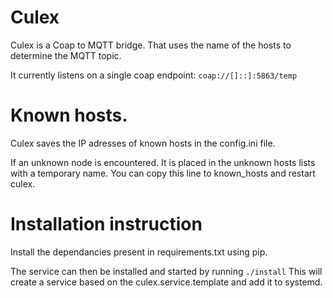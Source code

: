 # Culex
Culex is a Coap to MQTT bridge. That uses the name of the hosts to determine the MQTT topic.

It currently listens on a single coap endpoint: `coap://[]::]:5863/temp` 

# Known hosts.
Culex saves the IP adresses of known hosts in the config.ini file. 

If an unknown node is encountered. It is placed in the unknown hosts lists with a temporary name.
You can copy this line to known_hosts and restart culex.

# Installation instruction

Install the dependancies present in requirements.txt using pip.

The service can then be installed and started by running `./install`
This will create a service based on the culex.service.template and add it to systemd.

